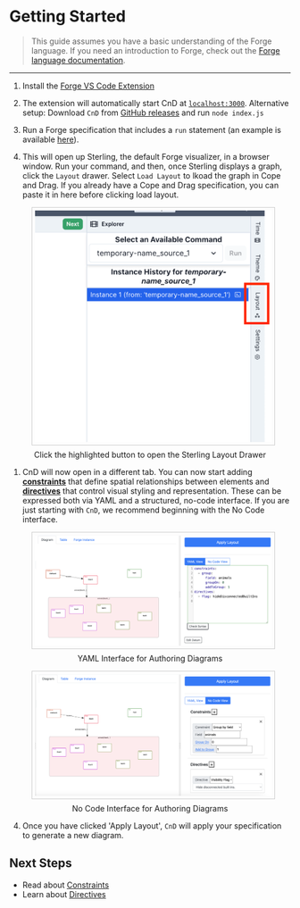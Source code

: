 # Getting Started


> This guide assumes you have a basic understanding of the Forge language. If you need an introduction to Forge,
> check out the [Forge language documentation](https://csci1710.github.io/forge-documentation/getting-started/installation.html).

---




1. Install the [Forge VS Code Extension](https://marketplace.visualstudio.com/items?itemName=SiddharthaPrasad.forge-language-server)
2. The extension will automatically start CnD at [`localhost:3000`](http://localhost:3000). Alternative setup: Download `CnD` from [GitHub releases](https://github.com/sidprasad/copeanddrag/releases) and run `node index.js`


3. Run a Forge specification that includes a `run` statement (an example is available [here](https://github.com/tnelson/Forge/blob/main/forge/examples/oopsla24/goat_cabbage_wolf.frg)).
4. This will open up Sterling, the default Forge visualizer, in a browser window. 
Run your command, and then, once Sterling displays a graph, click the `Layout` drawer.
 Select `Load Layout` to lkoad the graph in Cope and Drag. If you already have a Cope and Drag specification, you can 
paste it in here before clicking load layout.


<figure>
    <img src="img/sterling-layout.png" alt="No Code Interface Screenshot" style="max-height: 500px; width: auto; border: 1px solid #ccc; padding: 5px;">
    <figcaption style="text-align: center; margin-top: 5px;">Click the highlighted button to open the Sterling Layout Drawer</figcaption>
</figure>



1. CnD will now open in a different tab. You can now start adding **[constraints](/constraints)** that define spatial relationships between elements and **[directives](/directives)** that control visual styling and representation.
These can be expressed both via YAML and a structured, no-code interface. 
If you are just starting with `CnD`, we recommend beginning with the No Code interface.

<figure>
    <img src="img/code.png" alt="YAML Interface Screenshot" style="max-height: 500px; width: auto; border: 1px solid #ccc; padding: 5px;">
    <figcaption style="text-align: center; margin-top: 5px;">YAML Interface for Authoring Diagrams</figcaption>
</figure>

<figure>
    <img src="img/nocode.png" alt="No Code Interface Screenshot" style="max-height: 500px; width: auto; border: 1px solid #ccc; padding: 5px;">
    <figcaption style="text-align: center; margin-top: 5px;">No Code Interface for Authoring Diagrams</figcaption>
</figure>

4. Once you have clicked 'Apply Layout', `CnD` will apply your specification to generate a new diagram.


## Next Steps

- Read about [Constraints](/copeanddrag/constraints)
- Learn about [Directives](/copeanddrag/directives)
